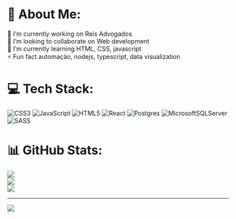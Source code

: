 # 💫 About Me:
🔭 I’m currently working on Reis Advogados<br>👯 I’m looking to collaborate on Web development<br>🌱 I’m currently learning HTML, CSS, javascript<br>⚡ Fun fact automação, nodejs, typescript, data visualization


# 💻 Tech Stack:
![CSS3](https://img.shields.io/badge/css3-%231572B6.svg?style=for-the-badge&logo=css3&logoColor=white) ![JavaScript](https://img.shields.io/badge/javascript-%23323330.svg?style=for-the-badge&logo=javascript&logoColor=%23F7DF1E) ![HTML5](https://img.shields.io/badge/html5-%23E34F26.svg?style=for-the-badge&logo=html5&logoColor=white) ![React](https://img.shields.io/badge/react-%2320232a.svg?style=for-the-badge&logo=react&logoColor=%2361DAFB) ![Postgres](https://img.shields.io/badge/postgres-%23316192.svg?style=for-the-badge&logo=postgresql&logoColor=white) ![MicrosoftSQLServer](https://img.shields.io/badge/Microsoft%20SQL%20Sever-CC2927?style=for-the-badge&logo=microsoft%20sql%20server&logoColor=white) ![SASS](https://img.shields.io/badge/SASS-hotpink.svg?style=for-the-badge&logo=SASS&logoColor=white)
# 📊 GitHub Stats:
![](https://github-readme-stats.vercel.app/api?username=jeividev&theme=radical&hide_border=false&include_all_commits=false&count_private=false)<br/>
![](https://github-readme-streak-stats.herokuapp.com/?user=jeividev&theme=radical&hide_border=false)<br/>
![](https://github-readme-stats.vercel.app/api/top-langs/?username=jeividev&theme=radical&hide_border=false&include_all_commits=false&count_private=false&layout=compact)

---
[![](https://visitcount.itsvg.in/api?id=jeividev&icon=0&color=0)](https://visitcount.itsvg.in)

<!-- Proudly created with GPRM ( https://gprm.itsvg.in ) -->
